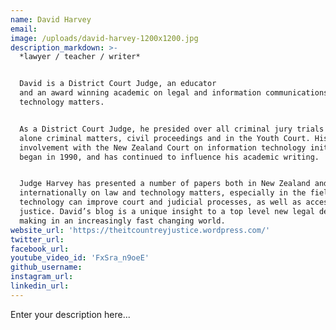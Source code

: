 ```yaml
---
name: David Harvey
email:
image: /uploads/david-harvey-1200x1200.jpg
description_markdown: >-
  *lawyer / teacher / writer*


  David is a District Court Judge, an educator
  and an award winning academic on legal and information communications
  technology matters.


  As a District Court Judge, he presided over all criminal jury trials and judge
  alone criminal matters, civil proceedings and in the Youth Court. His
  involvement with the New Zealand Court on information technology initiatives
  began in 1990, and has continued to influence his academic writing.


  Judge Harvey has presented a number of papers both in New Zealand and
  internationally on law and technology matters, especially in the field of how
  technology can improve court and judicial processes, as well as access to
  justice. David’s blog is a unique insight to a top level new legal decision
  making in an increasingly fast changing world.
website_url: 'https://theitcountreyjustice.wordpress.com/'
twitter_url:
facebook_url:
youtube_video_id: 'FxSra_n9oeE'
github_username:
instagram_url:
linkedin_url:
---
```


Enter your description here...
